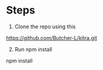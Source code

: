 # Steps

1. Clone the repo using this

https://github.com/Butcher-L/kitra.git

2. Run npm install

npm install
